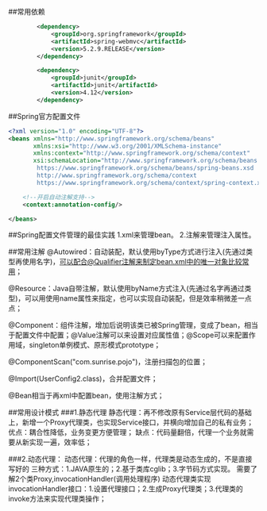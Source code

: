 ##常用依赖
```xml
        <dependency>
            <groupId>org.springframework</groupId>
            <artifactId>spring-webmvc</artifactId>
            <version>5.2.9.RELEASE</version>
        </dependency>

        <dependency>
            <groupId>junit</groupId>
            <artifactId>junit</artifactId>
            <version>4.12</version>
        </dependency>
```
##Spring官方配置文件
```xml
<?xml version="1.0" encoding="UTF-8"?>
<beans xmlns="http://www.springframework.org/schema/beans"
       xmlns:xsi="http://www.w3.org/2001/XMLSchema-instance"
       xmlns:context="http://www.springframework.org/schema/context"
       xsi:schemaLocation="http://www.springframework.org/schema/beans
        https://www.springframework.org/schema/beans/spring-beans.xsd
        http://www.springframework.org/schema/context
        https://www.springframework.org/schema/context/spring-context.xsd">

    <!--开启自动注解支持-->
    <context:annotation-config/>

</beans>
```
##Spring配置文件管理的最佳实践
1.xml来管理bean。
2.注解来管理注入属性。

##常用注解
@Autowired：自动装配，默认使用byType方式进行注入(先通过类型再使用名字)，可以配合@Qualifier注解来制定bean.xml中的唯一对象比较常用；

@Resource：Java自带注解，默认使用byName方式注入(先通过名字再通过类型)，可以用使用name属性来指定，也可以实现自动装配，但是效率稍微差一点点；

@Component：组件注解，增加后说明该类已被Spring管理，变成了bean，相当于配置文件中配置；@Value注解可以来设置对应属性值；@Scope可以来配置作用域，singleton单例模式、原形模式prototype；

@ComponentScan("com.sunrise.pojo")，注册扫描包的位置；

@Import(UserConfig2.class)，合并配置文件；

@Bean相当于再xml中配置bean，使用注解方式；

##常用设计模式
###1.静态代理
静态代理：再不修改原有Service层代码的基础上，新增一个Proxy代理类，也实现Service接口，并横向增加自己的私有业务；
优点：耦合性降低，业务变更方便管理；
缺点：代码量翻倍，代理一个业务就需要从新实现一遍，效率低；

###2.动态代理：
动态代理：代理的角色一样，代理类是动态生成的，不是直接写好的
三种方式：1.JAVA原生的；2.基于类库cglib；3.字节码方式实现。
需要了解2个类Proxy,invocationHandler(调用处理程序)
动态代理类实现invocationHandler接口：1.设置代理接口；2.生成Proxy代理类；3.代理类的invoke方法来实现代理类操作；

